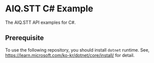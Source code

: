 # AIQ.STT C# Example

The AIQ.STT API examples for C#.

## Prerequisite

To use the following repository, you should install `dotnet` runtime. See,
https://learn.microsoft.com/ko-kr/dotnet/core/install/ for detail.
